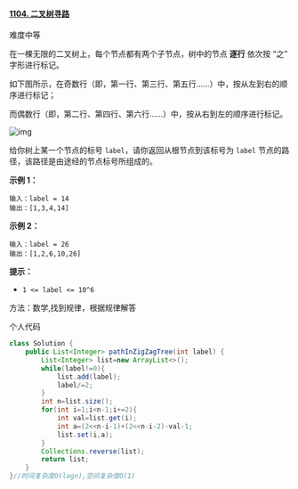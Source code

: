 #### [1104. 二叉树寻路](https://leetcode-cn.com/problems/path-in-zigzag-labelled-binary-tree/)

难度中等

在一棵无限的二叉树上，每个节点都有两个子节点，树中的节点 **逐行** 依次按 “之” 字形进行标记。

如下图所示，在奇数行（即，第一行、第三行、第五行……）中，按从左到右的顺序进行标记；

而偶数行（即，第二行、第四行、第六行……）中，按从右到左的顺序进行标记。

![img](https://assets.leetcode-cn.com/aliyun-lc-upload/uploads/2019/06/28/tree.png)

给你树上某一个节点的标号 `label`，请你返回从根节点到该标号为 `label` 节点的路径，该路径是由途经的节点标号所组成的。

**示例 1：**

```
输入：label = 14
输出：[1,3,4,14]
```

**示例 2：**

```
输入：label = 26
输出：[1,2,6,10,26]
```

**提示：**

- `1 <= label <= 10^6`

方法：数学,找到规律，根据规律解答

个人代码

```java
class Solution {
    public List<Integer> pathInZigZagTree(int label) {
        List<Integer> list=new ArrayList<>();
        while(label!=0){
            list.add(label);
            label/=2;
        }
        int n=list.size();
        for(int i=1;i<n-1;i+=2){
            int val=list.get(i);
            int a=(2<<n-i-1)+(2<<n-i-2)-val-1;
            list.set(i,a);
        }
        Collections.reverse(list);
        return list;
    }
}//时间复杂度O(logn),空间复杂度O(1)
```

